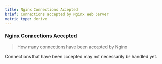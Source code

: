```yaml
---
title: Nginx Connections Accepted
brief: Connections accepted by Nginx Web Server
metric_type: derive
---
```

### Nginx Connections Accepted

> How many connections have been accepted by Nginx

Connections that have been accepted may not necessarily be handled yet.
